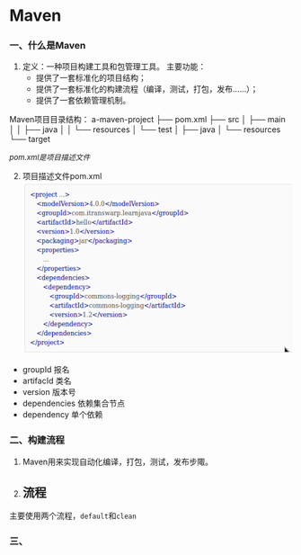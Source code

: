 # Maven

### 一、什么是Maven
1. 定义：一种项目构建工具和包管理工具。
主要功能：
    - 提供了一套标准化的项目结构；
    - 提供了一套标准化的构建流程（编译，测试，打包，发布……）；
    - 提供了一套依赖管理机制。

Maven项目目录结构：
a-maven-project
├── pom.xml
├── src
│   ├── main
│   │   ├── java
│   │   └── resources
│   └── test
│       ├── java
│       └── resources
└── target

*<font size=2>pom.xml是项目描述文件</font>*

2. 项目描述文件pom.xml
![avatar](/JAVA/Maven_项目文件描述.png)

- groupId 报名
- artifacId 类名
-  version 版本号
-  dependencies 依赖集合节点
-  dependency 单个依赖

<!--  Maven依赖关系 ，后面补充-->

### 二、构建流程
1. Maven用来实现自动化编译，打包，测试，发布步陬。
2. 流程
   - 
   

主要使用两个流程，`default`和`clean`

### 三、
